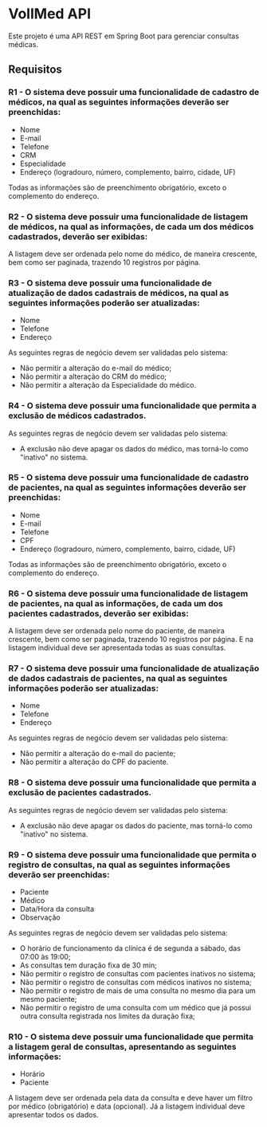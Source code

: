 # VollMed API
Este projeto é uma API REST em Spring Boot para gerenciar consultas médicas.

## Requisitos

### R1 - O sistema deve possuir uma funcionalidade de cadastro de médicos, na qual as seguintes informações deverão ser preenchidas:
* Nome
* E-mail
* Telefone
* CRM
* Especialidade
* Endereço (logradouro, número, complemento, bairro, cidade, UF)

Todas as informações são de preenchimento obrigatório, exceto o complemento do endereço.

### R2 - O sistema deve possuir uma funcionalidade de listagem de médicos, na qual as informações, de cada um dos médicos cadastrados, deverão ser exibidas:

A listagem deve ser ordenada pelo nome do médico, de maneira crescente, bem como ser paginada, trazendo 10 registros por página.

### R3 - O sistema deve possuir uma funcionalidade de atualização de dados cadastrais de médicos, na qual as seguintes informações poderão ser atualizadas:
* Nome
* Telefone
* Endereço

As seguintes regras de negócio devem ser validadas pelo sistema:
* Não permitir a alteração do e-mail do médico;
* Não permitir a alteração do CRM do médico;
* Não permitir a alteração da Especialidade do médico.

### R4 - O sistema deve possuir uma funcionalidade que permita a exclusão de médicos cadastrados.

As seguintes regras de negócio devem ser validadas pelo sistema:
* A exclusão não deve apagar os dados do médico, mas torná-lo como "inativo" no sistema.

### R5 - O sistema deve possuir uma funcionalidade de cadastro de pacientes, na qual as seguintes informações deverão ser preenchidas:
* Nome
* E-mail
* Telefone
* CPF
* Endereço (logradouro, número, complemento, bairro, cidade, UF)

Todas as informações são de preenchimento obrigatório, exceto o complemento do endereço.

### R6 - O sistema deve possuir uma funcionalidade de listagem de pacientes, na qual as informações, de cada um dos pacientes cadastrados, deverão ser exibidas:

A listagem deve ser ordenada pelo nome do paciente, de maneira crescente, bem como ser paginada, trazendo 10 registros por página. E na listagem individual deve ser apresentada todas as suas consultas. 

### R7 - O sistema deve possuir uma funcionalidade de atualização de dados cadastrais de pacientes, na qual as seguintes informações poderão ser atualizadas:
* Nome
* Telefone
* Endereço

As seguintes regras de negócio devem ser validadas pelo sistema:
* Não permitir a alteração do e-mail do paciente;
* Não permitir a alteração do CPF do paciente.

### R8 - O sistema deve possuir uma funcionalidade que permita a exclusão de pacientes cadastrados.

As seguintes regras de negócio devem ser validadas pelo sistema:
* A exclusão não deve apagar os dados do paciente, mas torná-lo como "inativo" no sistema.

### R9 - O sistema deve possuir uma funcionalidade que permita o registro de consultas, na qual as seguintes informações deverão ser preenchidas:
* Paciente
* Médico
* Data/Hora da consulta
* Observação

As seguintes regras de negócio devem ser validadas pelo sistema:
* O horário de funcionamento da clínica é de segunda a sábado, das 07:00 às 19:00;
* As consultas tem duração fixa de 30 min;
* Não permitir o registro de consultas com pacientes inativos no sistema;
* Não permitir o registro de consultas com médicos inativos no sistema;
* Não permitir o registro de mais de uma consulta no mesmo dia para um mesmo paciente;
* Não permitir o registro de uma consulta com um médico que já possui outra consulta registrada nos limites da duração fixa;

### R10 - O sistema deve possuir uma funcionalidade que permita a listagem geral de consultas, apresentando as seguintes informações:
* Horário
* Paciente

A listagem deve ser ordenada pela data da consulta e deve haver um filtro por médico (obrigatório) e data (opcional). Já a listagem individual deve apresentar todos os dados.

